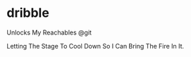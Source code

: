 # dribble
Unlocks My Reachables @git

Letting The Stage To Cool Down So I Can Bring The Fire In It.
